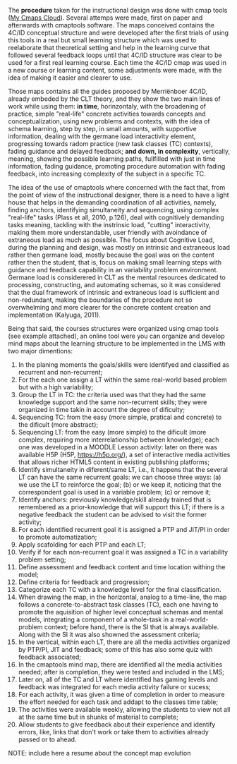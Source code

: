 The **procedure** taken for the instructional design was done with cmap tools ([My Cmaps Cloud](https://cmapcloud.ihmc.us/cmaps/myCmaps.html)). Several attemps were made, first on paper and afterwards with cmaptools software. The maps conceived contains the 4C/ID conceptual structure and were developed after the first trials of using this tools in a real but small learning structure which was used to reelaborate that theoretical setting and help in the learning curve that followed several feedback loops until that 4C/ID structure was clear to be used for a first real learning course. Each time the 4C/ID cmap was used in a new course or learning content, some adjustments were made, with the idea of making it easier and clearer to use.

Those maps contains all the guides proposed by Merriënboer 4C/ID, already embeded by the CLT theory, and they show the two main lines of work while using them: **in time**, horinzontaly, with the broadening of practice, simple "real-life" concrete activities towards concepts and conceptualization, using new problems and contexts, with the idea of schema learning, step by step, in small amounts, with supportive information, dealing with the germane load interactivity element, progressing towards radom practice (new task classes (TC) contexts), fading guidance and delayed feedback; **and down, in complexity**, vertically, meaning, showing the possible learning paths, fullfilled with just in time information, fading guidance, promoting procedure automation with fading feedback, into increasing complexity of the subject in a specific TC.

The idea of the use of cmaptools where concerned with the fact that, from the point of view of the instructional designer, there is a need to have a light house that helps in the demanding coordination of all activities, namely, finding anchors, identifying simultaneity and sequencing, using complex "real-life" tasks (Plass et all, 2010, p.126), deal with cognitively demanding tasks meaning, tackling with the instrinsic load, "cutting" interactivity, making them more understandable, user friendly with avoindance of extraneous load as much as possible. The focus about Cognitive Load, during the planning and design, was mostly on intrinsic and extraneous load rather then germane load, mostly because the goal was on the content rather then the student, that is, focus on making small learning steps with guidance and feedback capability in an variability problem environment. Germane load is considerered in CLT as the mental resources dedicated to processing, constructing, and automating schemas, so it was considered that the dual framework of intrinsic and extraneous load is sufficient and non-redundant, making the boundaries of the procedure not so overwhelming and more clearer for the concrete content creation and implementation (Kalyuga, 2011).



Being that said, the courses structures were organized using cmap tools (see example attached), an online tool were you can organize and develop mind maps about the learning structure to be implemented in the LMS with two major dimentions:
1. In the planing moments the goals/skills were identifyed and classified as recurrent and non-recurrent;
2. For the each one assign a LT within the same real-world based problem but with a high variability;
3. Group the LT in TC: the criteria used was that they had the same knowledge support and the same non-recurrent skills; they were organized in time takin in account the degree of dificulty; 
4. Sequencing TC: from the easy (more simple, pratical and concrete) to the dificult (more abstract);
5. Sequencing LT: from the easy (more simple) to the dificult (more complex, requiring more interrelationship between knowledge); each one was developed in a MOODLE Lesson activity: later on there was available H5P (H5P, https://h5p.org/), a set of interactive media activities that allows richer HTML5 content in existing publishing platforms;
6. Identify simultaneity in diferent/same LT, i.e., it happens that the several LT can have the same recurrent goals: we can choose three ways: (a) we use the LT to reinforce the goal; (b) or we keep it, noticing that the correspondent goal is used in a variable problem; (c) or remove it;
7. Identify anchors: previously knowledge/skill already trained that is remembered as a prior-knowledge that will support this LT; if there is a negative feedback the student can be advised to visit the former activity;
8. For each identified recurrent goal it is assigned a PTP and JIT/PI in order to promote automatization;
9. Apply scafolding for each PTP and each LT;
10. Verify if for each non-recurrent goal it was assigned a TC in a variability problem setting;
11. Define assessment and feedback content and time location withing the model;
12. Define criteria for feedback and progression;
13. Categorize each TC with a knowledge level for the final classification.
14. When drawing the map, in the horizontal, analog to a time-line, the map follows a concrete-to-abstract task classes (TC), each one having to promote the aquisition of higher level conceptual schemas and mental models, integrating a component of a whole-task in a real-world-problem context; before hand, there is the SI that is always available. Along with the SI it was also showned the assessment criteria;
15. In the vertical, within each LT, there are all the media activities organized by PTP/PI, JIT and feedback; some of this has also some quiz with feedback associated;
16. In the cmaptools mind map, there are identified all the media activities needed; after is completion, they were tested and included in the LMS;
17. Later on, all of the TC and LT where identified has gaming levels and feedback was integrated for each media activity failure or sucess;
18. For each activity, it was given a time of completion in order to measure the effort needed for each task and addapt to the classes time table;
19. The activities were available weekly, allowing the students to view not all at the same time but in shunks of material to complete;
20. Allow students to give feedback about their experience and identify errors, like, links that don't work or take them to activities already passed or to ahead.

NOTE: include here a resume about the concept map evolution
